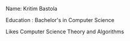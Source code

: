 Name: Kritim Bastola


Education : Bachelor's in Computer Science


Likes Computer Science Theory and Algorithms

